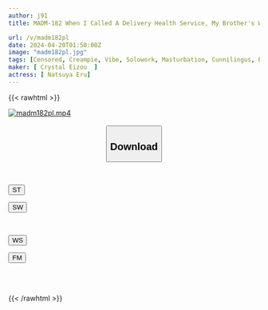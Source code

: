 ```yaml
---
author: j91
title: MADM-182 When I Called A Delivery Health Service, My Brother's Wife Turned Out To Be Too Much Of A Slut! ? Creampie Intercourse With A Fair-skinned, Slender, Big-breasted Sister-in-law Eru Natsuya

url: /v/madm182pl
date: 2024-04-20T01:50:00Z
image: "madm182pl.jpg"
tags: [Censored, Creampie, Vibe, Solowork, Masturbation, Cunnilingus, Big Tits, Married Woman]
maker: [ Crystal Eizou  ]
actress: [ Natsuya Eru]
---
```



{{< rawhtml >}}

<div class="video" data-videoid="6pp6P7xd9OH9m7O">
    <a href="javascript:;">
        <img src="/v/madm182pl/madm182pl.jpg" width="WIDTH" height="HEIGHT" alt="madm182pl.mp4" loading="lazy">
    </a>
</div>

<script type="text/javascript" src="https://j91.asia/asset/on-demand-st.js"></script>

<br>
  <link rel="stylesheet" href="https://j91.asia/asset/bs5.css">
  
  <center>
  <button class="btn btn-primary" type="button" data-bs-toggle="collapse" data-bs-target=".multi-collapse" aria-expanded="false" aria-controls="multiCollapseExample1 multiCollapseExample2"><h2>Download</h2></button></center>
</p>
<div class="row">
  <div class="col">
    <div class="collapse multi-collapse" id="multiCollapseExample1">
      <div class="card card-body">
	      	      <br>
<div class="buttons">  
<p><a href="https://streamtape.to/v/6pp6P7xd9OH9m7O" target="_blank"><button class="btn-hover color-3"><i class="fa fa-download"></i> ST</button></a></p>
<p><a href="https://asnwish.com/bjjhegre8dg3" target="_blank"><button class="btn-hover color-2"><i class="fa fa-download"></i> SW</button></a></p></div>
    </div>
  </div>
</div>
  <div class="col">
    <div class="collapse multi-collapse" id="multiCollapseExample2">
      <div class="card card-body">
	      <br>
<div class="buttons">
<p><a href="https://wolfstream.tv/6u3x81ca9fv0"><button class="btn-hover color-9"><i class="fa fa-download"></i> WS</button></a></p>
<p><a href="https://filemoon.sx/d/dkmwayk0jovo"><button class="btn-hover color-8"><i class="fa fa-download"></i> FM</button></a></p></div>
<br><br>
      </div>
    </div>
  </div>
</div>

{{< /rawhtml >}}